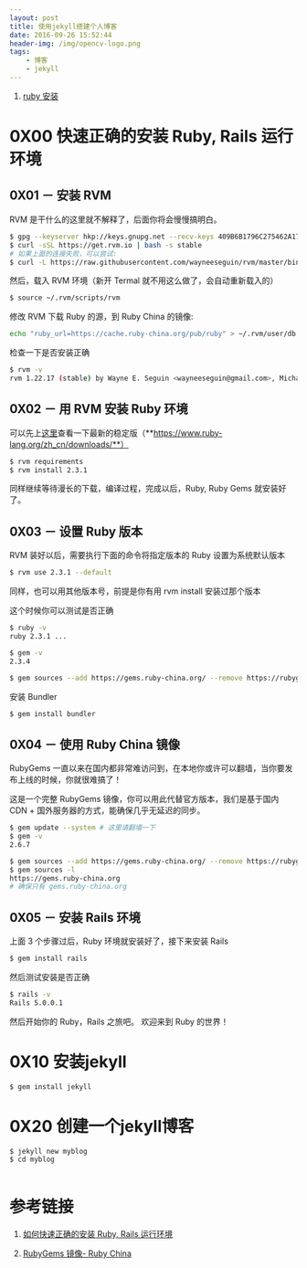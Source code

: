 ```yaml
---
layout: post
title: 使用jekyll搭建个人博客
date: 2016-09-26 15:52:44
header-img: /img/opencv-logo.png
tags: 
    - 博客
    - jekyll
---
```


1. [ruby 安装](#ruby-install)


<a name="ruby-install"></a>
# 0X00 快速正确的安装 Ruby, Rails 运行环境

## 0X01 － 安装 RVM

RVM 是干什么的这里就不解释了，后面你将会慢慢搞明白。

```bash
$ gpg --keyserver hkp://keys.gnupg.net --recv-keys 409B6B1796C275462A1703113804BB82D39DC0E3
$ curl -sSL https://get.rvm.io | bash -s stable
# 如果上面的连接失败，可以尝试: 
$ curl -L https://raw.githubusercontent.com/wayneeseguin/rvm/master/binscripts/rvm-installer | bash -s stable
```

<!-- more -->

然后，载入 RVM 环境（新开 Termal 就不用这么做了，会自动重新载入的）

```bash
$ source ~/.rvm/scripts/rvm
```

修改 RVM 下载 Ruby 的源，到 Ruby China 的镜像:
```bash
echo "ruby_url=https://cache.ruby-china.org/pub/ruby" > ~/.rvm/user/db
```

检查一下是否安装正确

```bash
$ rvm -v
rvm 1.22.17 (stable) by Wayne E. Seguin <wayneeseguin@gmail.com>, Michal Papis <mpapis@gmail.com> [https://rvm.io/]
```

## 0X02 － 用 RVM 安装 Ruby 环境

可以先上[这里](https://www.ruby-lang.org/zh_cn/downloads/)查看一下最新的稳定版（**https://www.ruby-lang.org/zh_cn/downloads/**）

```bash
$ rvm requirements
$ rvm install 2.3.1
```
同样继续等待漫长的下载，编译过程，完成以后，Ruby, Ruby Gems 就安装好了。

## 0X03 － 设置 Ruby 版本

RVM 装好以后，需要执行下面的命令将指定版本的 Ruby 设置为系统默认版本

```bash
$ rvm use 2.3.1 --default
```

同样，也可以用其他版本号，前提是你有用 rvm install 安装过那个版本

这个时候你可以测试是否正确

```bash
$ ruby -v
ruby 2.3.1 ...

$ gem -v
2.3.4

$ gem sources --add https://gems.ruby-china.org/ --remove https://rubygems.org/
```

安装 Bundler

```bash
$ gem install bundler
```

## 0X04 － 使用 Ruby China 镜像

RubyGems 一直以来在国内都非常难访问到，在本地你或许可以翻墙，当你要发布上线的时候，你就很难搞了！

这是一个完整 RubyGems 镜像，你可以用此代替官方版本，我们是基于国内 CDN + 国外服务器的方式，能确保几乎无延迟的同步。

```bash
$ gem update --system # 这里请翻墙一下
$ gem -v
2.6.7

$ gem sources --add https://gems.ruby-china.org/ --remove https://rubygems.org/
$ gem sources -l
https://gems.ruby-china.org
# 确保只有 gems.ruby-china.org
```

## 0X05 － 安装 Rails 环境

上面 3 个步骤过后，Ruby 环境就安装好了，接下来安装 Rails

```bash
$ gem install rails
```
然后测试安装是否正确

```bash
$ rails -v
Rails 5.0.0.1
```
然后开始你的 Ruby，Rails 之旅吧。
欢迎来到 Ruby 的世界！

# 0X10 安装jekyll

```bash
$ gem install jekyll
```

# 0X20 创建一个jekyll博客

```bash
$ jekyll new myblog
$ cd myblog
```

```bash

```



# 参考链接

1. [如何快速正确的安装 Ruby, Rails 运行环境](https://ruby-china.org/wiki/install_ruby_guide)

2. [RubyGems 镜像- Ruby China](http://gems.ruby-china.org/)
